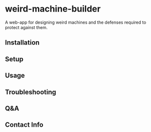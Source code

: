 # weird-machine-builder

A web-app for designing weird machines and the defenses required to protect against them.

## Installation

## Setup

## Usage

## Troubleshooting

## Q&A

## Contact Info
